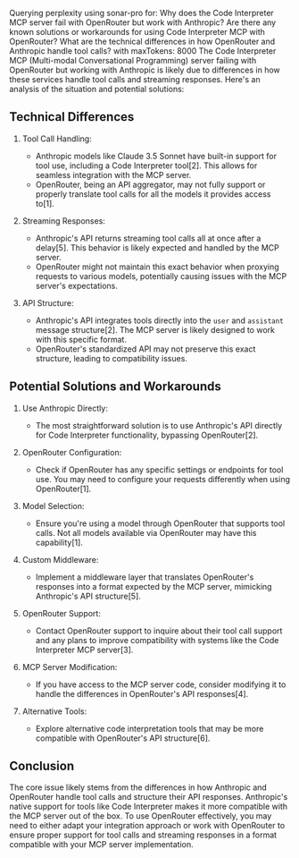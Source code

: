 Querying perplexity using sonar-pro for: Why does the Code Interpreter MCP server fail with OpenRouter but work with Anthropic? Are there any known solutions or workarounds for using Code Interpreter MCP with OpenRouter? What are the technical differences in how OpenRouter and Anthropic handle tool calls? with maxTokens: 8000
The Code Interpreter MCP (Multi-modal Conversational Programming) server failing with OpenRouter but working with Anthropic is likely due to differences in how these services handle tool calls and streaming responses. Here's an analysis of the situation and potential solutions:

## Technical Differences

1. Tool Call Handling:
   - Anthropic models like Claude 3.5 Sonnet have built-in support for tool use, including a Code Interpreter tool[2]. This allows for seamless integration with the MCP server.
   - OpenRouter, being an API aggregator, may not fully support or properly translate tool calls for all the models it provides access to[1].

2. Streaming Responses:
   - Anthropic's API returns streaming tool calls all at once after a delay[5]. This behavior is likely expected and handled by the MCP server.
   - OpenRouter might not maintain this exact behavior when proxying requests to various models, potentially causing issues with the MCP server's expectations.

3. API Structure:
   - Anthropic's API integrates tools directly into the `user` and `assistant` message structure[2]. The MCP server is likely designed to work with this specific format.
   - OpenRouter's standardized API may not preserve this exact structure, leading to compatibility issues.

## Potential Solutions and Workarounds

1. Use Anthropic Directly:
   - The most straightforward solution is to use Anthropic's API directly for Code Interpreter functionality, bypassing OpenRouter[2].

2. OpenRouter Configuration:
   - Check if OpenRouter has any specific settings or endpoints for tool use. You may need to configure your requests differently when using OpenRouter[1].

3. Model Selection:
   - Ensure you're using a model through OpenRouter that supports tool calls. Not all models available via OpenRouter may have this capability[1].

4. Custom Middleware:
   - Implement a middleware layer that translates OpenRouter's responses into a format expected by the MCP server, mimicking Anthropic's API structure[5].

5. OpenRouter Support:
   - Contact OpenRouter support to inquire about their tool call support and any plans to improve compatibility with systems like the Code Interpreter MCP server[3].

6. MCP Server Modification:
   - If you have access to the MCP server code, consider modifying it to handle the differences in OpenRouter's API responses[4].

7. Alternative Tools:
   - Explore alternative code interpretation tools that may be more compatible with OpenRouter's API structure[6].

## Conclusion

The core issue likely stems from the differences in how Anthropic and OpenRouter handle tool calls and structure their API responses. Anthropic's native support for tools like Code Interpreter makes it more compatible with the MCP server out of the box. To use OpenRouter effectively, you may need to either adapt your integration approach or work with OpenRouter to ensure proper support for tool calls and streaming responses in a format compatible with your MCP server implementation.